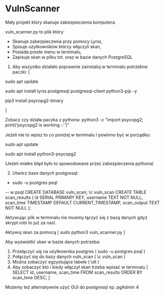 # VulnScanner
Mały projekt który skanuje zabezpieczenia komputera.

vuln_scanner.py to plik który:
- Skanuje zabezpieczenia przy pomocy Lynis,
- Spisuje użytkowników którzy włączyli skan,
- Posiada proste menu w terminalu,
- Zapisuje skan w pliku txt. oraz w bazie danych PostgreSQL

1. Aby wszystko działało poprawnie zainstaluj w terminalu potrzebne paczki:
[

sudo apt update

sudo apt install lynis postgresql postgresql-client python3-pip -y

pip3 install psycopg2-binary

]

Zobacz czy działa paczka z pythona:
python3 -c "import psycopg2; print('psycopg2 is working ✅')"

Jeżeli nie to wpisz to co poniżej w terminalu i powinno być w porządku:

sudo apt update

sudo apt install python3-psycopg2

(Jeżeli miałes błąd było to spowodowane przez zabezpieczenia pythona)

2.  Utwórz baze danych postgresql:

- sudo -u postgres psql

-- w psql
CREATE DATABASE vuln_scan;
\c vuln_scan
CREATE TABLE scan_results (
    id SERIAL PRIMARY KEY,
    username TEXT NOT NULL,
    scan_time TIMESTAMP DEFAULT CURRENT_TIMESTAMP,
    scan_output TEXT NOT NULL
);



Aktywując plik w terminalu nie musimy łączyć się z bazą danych gdyż skrypt robi to już za nas!.

Aktywuj skan za pomocą
[ sudo python3 vuln_scanner.py ]

Aby wyświetlić skan w bazie danych potrzeba:

1. Przełączyć się na użytkownika postgres ( sudo -u postgres psql )
2. Połączyć się do bazy danych vuln_scan ( \c vuln_scan ) 
3. Można zobaczyć egzystujące tabele (  \dt )
4. Aby zobaczyć kto i kiedy włączył skan trzeba wpisać w terminalu 
[ SELECT id, username, scan_time FROM scan_results ORDER BY scan_time DESC; ]

Możemy też alternatywnie użyć GUI do postgresql np. pgAdmin 4
